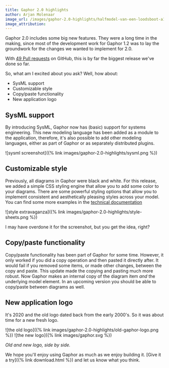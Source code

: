 ```yaml
---
title: Gaphor 2.0 highlights
author: Arjan Molenaar
image_url: /images/gaphor-2.0-highlights/halfmodel-van-een-loodsboot-a116f8.jpg
image_attribution:
---
```


Gaphor 2.0 includes some big new features. They were a long time in the making,
since most of the development work for Gaphor 1.2 was to lay the groundwork for
the changes we wanted to implement for 2.0.

With [49 Pull
requests](https://github.com/gaphor/gaphor/pulls?q=is%3Apr+is%3Aclosed++milestone%3A2.0.0)
on GitHub, this is by far the biggest release we've done so far.

<!--break-->

So, what am I excited about you ask? Well, how about:

* SysML support
* Customizable style
* Copy/paste functionality
* New application logo

## SysML support

By introducing SysML, Gaphor now has (basic) support for systems engineering.
This new modeling language has been added as a module to the application,
therefore, it's also possible to add other modeling languages, either as part of
Gaphor or as separately distributed plugins.

![sysml screenshot]({% link images/gaphor-2.0-highlights/sysml.png %})

## Customizable style

Previously, all diagrams in Gaphor were black and white. For this release, we
added a simple CSS styling engine that allow you to add some color to your
diagrams. There are some powerful styling options that allow you to implement
consistent and aesthetically pleasing styles across your model. You can find
some more examples in the [technical
documentation](https://gaphor.readthedocs.io/en/2.0.0/style_sheets.html)

![style extravaganza]({% link images/gaphor-2.0-highlights/style-sheets.png %})

I may have overdone it for the screenshot, but you get the idea, right?

## Copy/paste functionality

Copy/paste functionality has been part of Gaphor for some time. However, it
only worked if you did a copy operation and then pasted it directly after. It
would fail if you removed some items, or made other changes, between the copy
and paste. This update made the copying and pasting much more robust. Now
Gaphor makes an internal copy of the diagram item *and* the underlying model
element. In an upcoming version you should be able to copy/paste between
diagrams as well.

## New application logo

It's 2020 and the old logo dated back from the early 2000's. So it was about
time for a new fresh logo.

![the old logo]({% link images/gaphor-2.0-highlights/old-gaphor-logo.png %})
![the new logo]({% link images/gaphor.svg %})

_Old and new logo, side by side._

We hope you'll enjoy using Gaphor as much as we enjoy building it. [Give it a
try]({% link download.html %}) and let us know what you think.
